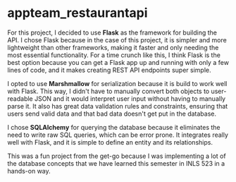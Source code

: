 # appteam_restaurantapi

For this project, I decided to use **Flask** as the framework for building the API. I chose Flask because in the case of this project, it is simpler and more lightweight than other frameworks, making it faster and only needing the most essential functionality. For a time crunch like this, I think Flask is the best option because you can get a Flask app up and running with only a few lines of code, and it makes creating REST API endpoints super simple.

I opted to use **Marshmallow** for serialization because it is build to work well with Flask. This way, I didn't have to manually convert both objects to user-readable JSON and it would interpret user input without having to manually parse it. It also has great data validation rules and constraints, ensuring that users send valid data and that bad data doesn't get put in the database.

I chose **SQLAlchemy** for querying the database because it eliminates the need to write raw SQL queries, which can be error prone. It integrates really well with Flask, and it is simple to define an entity and its relationships.

This was a fun project from the get-go because I was implementing a lot of the database concepts that we have learned this semester in INLS 523 in a hands-on way.
